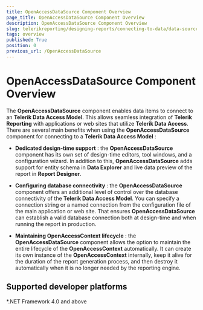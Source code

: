 ```yaml
---
title: OpenAccessDataSource Component Overview
page_title: OpenAccessDataSource Component Overview
description: OpenAccessDataSource Component Overview
slug: telerikreporting/designing-reports/connecting-to-data/data-source-components/openaccessdatasource-component/overview
tags: overview
published: True
position: 0
previous_url: /OpenAccessDataSource
---
```


# OpenAccessDataSource Component Overview



The __OpenAccessDataSource__ component enables data items to connect to an __Telerik Data Access Model__. This allows         seamless integration of __Telerik Reporting__ with applications or web sites that utilize __Telerik Data Access__.         There are several main benefits when using the __OpenAccessDataSource__ component for connecting to a         __Telerik Data Access Model__ :       

*  __Dedicated design-time support__ : the __OpenAccessDataSource__ component has its own set of design-time editors,
            tool windows, and a configuration wizard. In addition to this, __OpenAccessDataSource__ adds
            support for entity schema in __Data Explorer__ and live data preview of the report in __Report Designer__.

*  __Configuring database connectivity__ : the __OpenAccessDataSource__ component
            offers an additional level of control over the database connectivity of the __Telerik Data Access Model__. You can
            specify a connection string or a named connection from the configuration file of the main application or web site.
            That ensures __OpenAccessDataSource__ can establish a valid database connection both at design-time and when
            running the report in production.

*  __Maintaining OpenAccessContext lifecycle__ : the __OpenAccessDataSource__ component
            allows the option to maintain the entire lifecycle of the __OpenAccessContext__ automatically. It can create its
            own instance of the __OpenAccessContext__ internally, keep it alive for the duration of the report generation process,
            and then destroy it automatically when it is no longer needed by the reporting engine.

## Supported developer platforms

*.NET Framework 4.0 and above             


